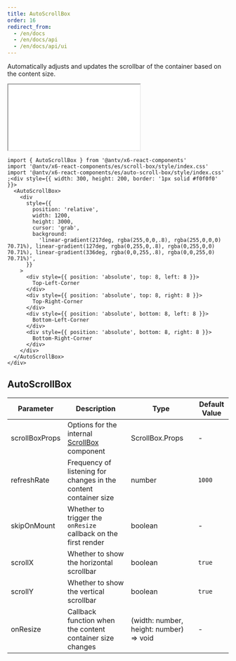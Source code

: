 ```yaml
---
title: AutoScrollBox
order: 16
redirect_from:
  - /en/docs
  - /en/docs/api
  - /en/docs/api/ui
---
```


Automatically adjusts and updates the scrollbar of the container based on the content size.

<iframe src="/demos/api/ui/auto-scrollbox/basic"></iframe>

```tsx
import { AutoScrollBox } from '@antv/x6-react-components'
import '@antv/x6-react-components/es/scroll-box/style/index.css'
import '@antv/x6-react-components/es/auto-scroll-box/style/index.css'
;<div style={{ width: 300, height: 200, border: '1px solid #f0f0f0' }}>
  <AutoScrollBox>
    <div
      style={{
        position: 'relative',
        width: 1200,
        height: 3000,
        cursor: 'grab',
        background:
          'linear-gradient(217deg, rgba(255,0,0,.8), rgba(255,0,0,0) 70.71%), linear-gradient(127deg, rgba(0,255,0,.8), rgba(0,255,0,0) 70.71%), linear-gradient(336deg, rgba(0,0,255,.8), rgba(0,0,255,0) 70.71%)',
      }}
    >
      <div style={{ position: 'absolute', top: 8, left: 8 }}>
        Top-Left-Corner
      </div>
      <div style={{ position: 'absolute', top: 8, right: 8 }}>
        Top-Right-Corner
      </div>
      <div style={{ position: 'absolute', bottom: 8, left: 8 }}>
        Bottom-Left-Corner
      </div>
      <div style={{ position: 'absolute', bottom: 8, right: 8 }}>
        Bottom-Right-Corner
      </div>
    </div>
  </AutoScrollBox>
</div>
```
## AutoScrollBox

| Parameter         | Description                                         | Type                  | Default Value |
|-------------------|-----------------------------------------------------|-----------------------|---------------|
| scrollBoxProps    | Options for the internal [ScrollBox](/en/docs/api/ui/scrollbox) component | ScrollBox.Props      | -             |
| refreshRate       | Frequency of listening for changes in the content container size | number                | `1000`        |
| skipOnMount       | Whether to trigger the `onResize` callback on the first render | boolean               | -             |
| scrollX           | Whether to show the horizontal scrollbar            | boolean               | `true`        |
| scrollY           | Whether to show the vertical scrollbar              | boolean               | `true`        |
| onResize          | Callback function when the content container size changes | (width: number, height: number) => void | -             |
